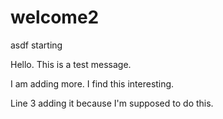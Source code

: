 # welcome2
asdf starting

Hello. This is a test message. 

I am adding more. I find this interesting.

Line 3 adding it because I'm supposed to do this.
